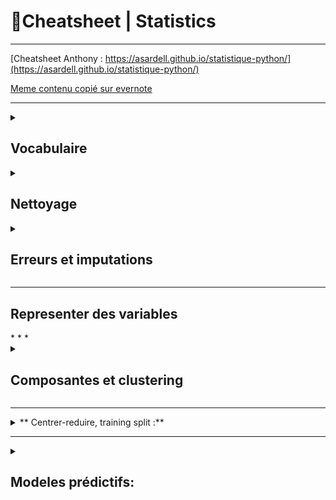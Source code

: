 # 📌Cheatsheet | Statistics

---
[Cheatsheet Anthony : https://asardell.github.io/statistique-python/](https://asardell.github.io/statistique-python/)

[Meme contenu copié sur evernote](evernote:///view/6367254/s57/f1dae14f-b0c0-4024-a6f5-7b2535f53308/67117fc9-036c-4028-b61e-04a2b3349d73/)

---

<details>
<summary> <h2>Vocabulaire </h2></summary>

*   Stat descriptives (qui mesure) vs probabilités = statistiques inférentielles (qui prédit) : _descriptive sur le passé, inférentielle sur le futur)_ 
    

*   En stat inférentiel, on utilise des tests satistiques = estimateurs, on crée des modèles statistiques
    

*   lignes = individus = unité d'observation = réalisation
    
*   colonnes = variables = caractères

* population vs échantillon = jeu de données = dataset = observation
    
*   variables quantitatives : 
    * discrètes vs continues
    
*   variables qualitatives => modalités
    *   soit nominale, soit ordinale    

* Noir = nominal (quali), ordinal (#quali), interval, ratio (all quanti)

    
*   ordinale ( e.g. dates, timestamp). [Conversion](www.epochconverter.com)
    
*   boolÃ©enne
    
</details>


<details>

<summary> <h2>Nettoyage </h2></summary>

*   Prévoir Aller retour nettoyage et analyse
    
*   Valeurs manquantes 

```myDF.isnull().sum() #somme par colonne le nb de manquant``` 
    

1.  Trouver la bonne valeur (Ã  la main)
    
2.  Travailler avec un gruyÃ¨re
    
3.  Oublier la variable
    
4.  Oublier les individus (mais les individus restants ne sont pas forcÃ©ment reprÃ©sentatifs)
    
5.  Imputer (= deviner, e.g. imputation par la moyenne, ou imputer intelligemment, eg selon Ã¢ge pour la taille)
    

*   Traiter les outliers (= valeur aberrantes)
    
    trouvÃ©es par Z-score ou Ã©cart interquartile
    

1.  Trouver la bonne valeur (Ã  la main)
    
2.  Supprimer la valeur ou conserver la valeur ... en fonction des Ã©tudes (e.g. moyenne vs mÃ©diane)
    
3.  ... les valeurs atypiques sont intÃ©ressantes, et Ã  mentionner
    

*   Eliminer les doublons... si on peut
    

*   Regrouper en gérant les contradictions
    

*     
    

  

MÃ©thodeÂ :

*   MÃ©thodeÂ :
    

*   AllerÂ retour nettoyage et analyse
    
*   ValeursÂ manquantes :
    

*   TrouverÂ la bonne valeur (Ã  la main)
    
*   TravaillerÂ avec un gruyÃ¨re
    
*   OublierÂ la variable
    
*   OublierÂ les individus (mais les individus restants ne sont pas forcÃ©ment reprÃ©sentatifs)
    
*   ImputerÂ (= deviner, e.g. imputation par la moyenne, ou imputer intelligemment, eg selon Ã¢ge pour la taille)
    

*   TraiterÂ les outliers (= valeur aberrantes)
    
*   trouvÃ©esÂ par Z-score ou Ã©cart interquartile
    

*   TrouverÂ la bonne valeur (Ã  la main)
    
*   SupprimerÂ la valeur ou conserver la valeur ... en fonction des Ã©tudes (e.g. moyenne vs mÃ©diane)
    
*   ...Â les valeurs atypiques sont intÃ©ressantes, et Ã  mentionner
    

*   EliminerÂ les doublons... si on peut
    

*   RegrouperÂ en gÃ©rant les contradictions
    

MÃ©thodeÂ :

*   AllerÂ retour nettoyage et analyse
    
*   ValeursÂ manquantes :
    

*   TrouverÂ la bonne valeur (Ã  la main)
    
*   TravaillerÂ avec un gruyÃ¨re
    
*   OublierÂ la variable
    
*   OublierÂ les individus (mais les individus restants ne sont pas forcÃ©ment reprÃ©sentatifs)
    
*   ImputerÂ (= deviner, e.g. imputation par la moyenne, ou imputer intelligemment, eg selon Ã¢ge pour la taille)
    

*   TraiterÂ les outliers (= valeur aberrantes)
    
*   trouvÃ©esÂ par Z-score ou Ã©cart interquartile
    

*   TrouverÂ la bonne valeur (Ã  la main)
    
*   SupprimerÂ la valeur ou conserver la valeur ... en fonction des Ã©tudes (e.g. moyenne vs mÃ©diane)
    
*   ...Â les valeurs atypiques sont intÃ©ressantes, et Ã  mentionner
    

*   EliminerÂ les doublons... si on peut
    

*   RegrouperÂ en gÃ©rant les contradictions
    
</details>

<details>
<summary> <h2>Erreurs et imputations </h2></summary>

7 types d'erreurs :
1.  Valeurs manquantes
2.  **Erreur lexicale** (e.g. texte quand nombre attendu, ou liste limitative de pays possibles,,)
3.  **Irrégularité** (e.g. cm quand m attendu)
    
4.  formatage incorrect
5. formatage parfois lié à hypothèses de contenu ( e.g. 2 emails pour 1 personne))
6.  **doublon** (+ parfois **contradiction** si les doublons ont des valeurs différentes)
7.  valeur extrème = **atypique** (pas fausse) ou **aberrante** (fausse)
    
Comment résoudre les erreurs 

0. On peut **suprrimer** les individus avec erreur ... si ceux qui restent sont suffisants / non biaisés.

1. Valeur manquante = 
    * **imputation** e.g. imputation par la moyenne (simple) -> méthode de hot-deck, Machine Learning / KNN, régressions
    * ou travailler avec un gruyère (données à trou, selon le traitement statistique)

6.  Doublon 
    * methodes `myDF.duplicated() myDF.duplicate() myDF.unique()`
    * contradiction : à ignorer, ou prendre la moyenne
    * parfois regroupement (information 1 individu répartie sur plusieurs lignes)

7.  Valeur extrème  = 
    * choix des traitements, e.g. la moyenne est sensible aux outliers, pas la médiane 
    * midspread ou Z-score, 
    * boite a moustache (boxplot)

</details>    

* * *
<!--details-->
<summary> <h2> Representer des variables </h2> </summary>

  

  

  

  

  

  

  
</details>
* * *

<details>
<summary> <h2> Composantes et clustering </h2> </summary>

Supervise => j'ai déja des tag d'apprentissage. On parle de **classement**\= classification supervisÃ©e (en EN = "classification").Â 

Non supervisÃ© =Â  **clusteringÂ** 

![](ðŸ“ŒCheatsheet  Statistics_files/Image.png)

  

D

* * *

Distance (erreur = risque = eloignement des donnÃ©es vs prediction modele)

Attention : erreur = risque empirique != performance du modele

*   erreur quadratique (le + utilisÃ©)
    

*   distance euclidienne = sqr(x^2 + y^2)
    

*   Distance manhattan = x + y
    
*   Pour chaines de caracteres = distance de Levenshtein = nbre mini d'operation (substitution, insertion, suppression) pour passer de l'une a l'autre.Â 
    

*   a connaitre = algo de Wagner et Fischer pour le calcul de la distance de Levenshtein.
    

algo paramÃ©triques (eg regression = droite) => on cherche le parametreÂ Î¸ (qui peut etre multidimensionel)

algos non parametriques (+ complexitÃ©) => egg k-means qui est 'memory based' (garde toutes les donnÃ©es en memoire)

  

  

  

fuction loss = perte d'information

vraisemblance d'un jeu d'observations (x1...xN) par rapport Ã  un modÃ¨le en statistiques est la fonction suivante :Â Â L(Î¸)=p(x1...xN|Î¸)Â Â .= proba d'avoir x1...xN sachant \\Theta

Â Î¸^Â avec un accent circonflexeÂ lorsqu'on parle d'unÂ estimateur (eet non de la valeur reelle, intrinseque)

  

* * *

1.  MÃ©thode factorielle = la + connue ACP
    
2.  Clulstering = Classification non supervisÃ©e = la + connue k-means (K-moyennes)
    

  

Factorielle :Â 

ACPÂ  ( = EN PCA) = Principal component analysis

*   Â  Â  recehche d'un (hyperplan) avec moment d'inertie max (Ã©talement des points) = axe orthogonal Ã  l'hyperplan = donne indication sur la variabilitÃ© =
    

*   espace Rp de dimension p variables, contient Ni le nuage des individus
    

*   Rechreche des corrÃ©lations entre variablesÂ 
    

*   espace Rn de dimension n individus, contient Np le nuage des variables
    

De prÃ©fÃ©rence ACP normÃ©e (centrÃ©e rÃ©duite)

3 graphiques :Â 

1.  1\. Pour l'objectif 1, ce sera la projection du nuage des individus NI sur les 2 premiers axes dâ€™inertie, câ€™est-Ã -dire sur le premier plan factoriel.
    
2.  Le second sâ€™appelle le cercle des corrÃ©lations.
    
3.  2\. Pour l'objectif 2, ce sera la projection du nuage des variables NK sur le premier plan factoriel.
    

  

combien de composantes = min (p nbr de varialbes et n-1 nombre individus)

\=> eboulis des valeurs propres (classÃ©es en valeur dÃ©croissante)

\=> frequent de n'analyser que le 1er plan (2 composantes). Critere du coude - reperer le # oÃ¹ le % inertie diminue + lentement. Criter de Kaiser (~contribution moyenen 100% / p)

  

k-meansÂ 

k est un **hyperparamÃ¨tre** (c'est Ã  nous de l'optimiser, ce n'est pas l'algo qui va le proposer).Â 

  

  

Trainig set vs testing set = 80% / 20% des donnÃ©es fournies

  

  

* * *

Conversion de timestamp unix =Â Â [www.epochconverter.com](http://www.epochconverter.com/)Â !

  

Erreur lexicale => Technique du dictionnaire.

Date => Format normalisÃ© ISO8601Â 1977-04-22T06:00:00Z.

  

  

</details> 

* * *

<details>  
<summary>
** Centrer-reduire, training split :** </summary>

```import pandas as pd
import numpy as np

from sklearn.preprocessing import StandardScaler
```
DÃ©finissons nos donnÃ©es :

  

\# Notre matrice de base :

X = \[\[12,Â  Â  30,Â  Â  80,Â  -100\],Â  Â  \[-1000, 12,Â  Â  -23,Â  10\],Â  Â  \[14,Â  Â  1000,Â  0,Â  Â  0\]\]

  

\# Version numpy :

X = np.asarray(X)

\# Version pandas :

X = pd.DataFrame(X)

Avec Â pandasÂ  , on peut calculer la moyenne et l'Ã©cart-type de chaque dimensionÂ :

  

\# On applique la methode .describe() pour avoir la moyenne et la .std(), et la mÃ©thode .round(2) pour arrondir Ã  2 dÃ©cimales aprÃ¨s la virgule :

X.describe()

On peut ensuite Â«Â scalerÂ Â» nos donnÃ©es :

  

\# On instancie notre scaler :

scaler = StandardScaler()

\# On le fit :

scaler.fit(X)

\# On l'entraine :

X\_scaled = scaler.transform(X)

\# On peut faire les 2 opÃ©rations en une ligne :

X\_scaled = scaler.fit\_transform(X)

\# On le transforme en DataFrame :

X\_scaled = pd.DataFrame(X\_scaled)

\# On peut appliquer la mÃ©thode .describe() et .round()

X\_scaled.describe().round(2)

* Training split*

(https://scikit-learn.org/stable/modules/generated/sklearn.model_selection.train_test_split.html)
`X_train, X_test, y_train, y_test = train_test_split(
...     X, y, test_size=0.33, random_state=42)`
Le 42 est un seed du random pour que ce soit toujours le même 

</details>

***

<details>  


<summary>
<h2>Modeles prédictifs:</h2> </summary>

<details>  
<summary>
<h3> M.1 Modeles predictifs linéaires = approximations supervisées </h3>
</summary>

- Si linéarité+normalité+indépendance (i.i.d.) => regression
    - recherche $β$ qui maximise la vraissemblance=  la probabilité de la distribution constatée ( $p(D|β)$ ) = minimise la somme des carrés des erreurs (MSE = RMSE)
        -  `LinearRegression` dans le module `linear_model`.
    
    <details> <summary>code</summary> 
            ```(python)
             ajouter ici code pandas
            ``` 
    </details>

        - $β=(X^⊤X)^{−1}X^⊤y$ 
        - ... et si $X^TX$ non inversible (notamment si colonnes corrélées), utiliser pseudo-inversible. Mais le modèle (la signification des $β_i$) est alors moins interprétable...
    - si correlation, ou trop peu d'observation, la matrice des $X^TX$ n'est pas inversible => Sur-apprentissage car modele trop complexe
        - => Alors on minimise une fonction objectif = erreur + complexité 
        = minimum en $β$ du carré des erreurs + λ.régularisateur(β) = $min_{β ∈ \mathbb{R}^{p+1}} (y−Xβ)^⊤(y−Xβ) + λ Regularisateur(β)$
        - où $λ$ = hyperparamètre du poids de la regularisation (cf validation croisée)
        - **régularisation de Tykhonov = ridge regression** pour diminuer le poids des coefs
            - regulateurs=carré de la norme de $β$ = norme $l2$
            - dans `scikit-learn : linear_model.Ridge` et `linear_model.RidgeCV` pour déterminer la valeur optimale du $λ$ par validation croisée.
            - => toujours solution unique explicite $β=(λI+X^⊤X)^{−1}X^⊤y$
            - mais il faut **toujours standardiser** les variables $X$ pour $σ=1$ avec `sklearn.preprocessing.StandardScaler`
            - chemin de régression : comment évoluent les $β_j$ avec $λ$, avec homogénéisation des coeff pour les variables corrélées entre elles
[image](cheminregression.png)
        - **LASSO = modele parcimonieux (_sparse_)** pour réduire nombre de coeff $β$ = en avoir bcp nuls = 0
            - on utilise regularisateur norme1 de $β$
            - LASSO = _Least Absolute Shrinkage and Selection Operator_
            - si plusieurs variables corrélées, le Lasso va en choisir une seule au hazard => modele instable, solution non unique
            - Lasso est un **algo de réduction de dimension non supervisé** 
        - **selection groupée = elastic net** 
            - consiste à combiner normes 1 et 2 sur $β$, avec cette fois 2 hyperparamètres $λ$ et $α$
            - $min_{β ∈ \mathbb{R}^{p+1}} (y−Xβ)^⊤(y−Xβ) + λ ((1-α)||β||_1 + α)||β||_2)$
            - => solution moins parcimonieuse, mais plus stable que LASSO
</details>
<details>
<summary> <h3> M.2 Modèles prédictifs linéaires pour classification </h3> </summary>

- regression logistique = pour classification binaire
    - classification binaire =  $y$ vaut 0 ou 1.
    - on on ne prédit plus les valeurs, mais la probabilité $p(y = 1|x)$ composée avec la fonction logistique $u\mapsto {1\over{1+e^{-u}}} $
    - Pas de solution exacte, calcul numérique par gradient
    - Pour éviter le sur-apprentissage, régularisation  ℓ2 (par défaut dans `scikit-learn`, 
    - Pour un modèle parcimonieux, régularisation ℓ1 (dans `scikit-learn`, option`'penalty'=l1`
- SVM binaire = support vector machine = separatrice a vaste marge
    - recherche d'un hyperplan séparateur maximisant la marge
    - risque d'erreur (observations impossibles à séparer par hyperplan, typiquement outliers). On utilise Hinge loss = perte charniere
    - 
- SVM multiclasse : regression multiple classes
    - one-versus-rest OVR = One-versus-all = OVA
        - on construit k SVM, en cherchant à optimiser
    - one-versus-one OVO
- evaluer la qualité d'une prédiction
        - [`sklearn.metrics.mean_squared_error`](https://scikit-learn.org/stable/modules/generated/sklearn.metrics.mean_squared_error.html') pour calculer MSE ou RMSE entre la prédiction et la réalité. (R= root square)\
</details>

<details>
<summary> <h3> M.3 Modèles prédictifs non linéaires </h3> </summary>
- "Kernel trick" : transformer les x d'input des 
![image](https://user-images.githubusercontent.com/7408762/197527731-29e2ad2b-2a1e-48a7-b92c-26df55445280.png)

- Neural networks : fonction d'activation sur entrées. "Perceptron"
    - Le Perceptron = "neurone" : 
        - Combi linéaire des entrées x activation
        - poids appris par descende de gradient
    - Empiler les perceptrons : 
        - poids sur chaque perceptron
        - à entrainer avec EN back-propagation (FR rétro-propagation) : $derreur/dw_hji= d/d * d/d * d/d$

    - Pour approximation
        - technique de descente du gradient
        - entropie croisée 
    - Pour classification
        - possible d'utiliser activation à seuil
        - mieux : utiliser sigmoide (typiquement : activation logistique) pour probabilité d'appartenance à une classe 
    - Limitation : les réseaux de neurones ne sont pas la solution à tous les problèmes car...
        
</details>


<details>
<summary> <h3> M.4 Modèles ensemblistes </h3> </summary>

- Gist = combine several models together
    - "Bootstrap" first idea = sampling with remise échantillonage avec remise
    - Méthodes parallèles: train several models simultaneously, recombine them at the end
    - utilisant des "apprenants faibles" : des méthodes simples et peu efficaces, qui en se combinant donnent de meilleurs résultat que les méthodes complexes
    - Méthodes séquentielles : **boosting**

<details>
<summary>
- **Bagging** = Bootstrap aggregation </summary>
    - Moyenne pour prédiction, vote majoritaire pour classification
    - 
```(python)
from sklearn.datasets import make_moons
X, y = make_moons(n_samples=100, noise=0.25)
from sklearn.model_selection import train_test_split
X_train, X_test, y_train, y_test = train_test_split(X, y, stratify=y)

from sklearn.ensemble import BaggingClassifier 

bagging = BaggingClassifier(n_estimators=5)
bagging.fit(X_train, y_train)
from mglearn.plot_interactive_tree import plot_tree_partition
from mglearn.plot_2d_separator import plot_2d_separator
from mglearn.tools import discrete_scatter

fig, axes = plt.subplots(2, 3, figsize=(20, 10))
for i, (ax, tree) in enumerate(zip(axes.ravel(), bagging.estimators_)):
    ax.set_title("Tree {}".format(i))
    plot_tree_partition(X_train, y_train, tree, ax=ax)
plot_2d_separator(bagging, X_train, fill=True, ax=axes[-1, -1],
                                    alpha=.4)
axes[-1, -1].set_title("Bagging")
discrete_scatter(X_train[:, 0], X_train[:, 1], y_train)
```

</details>

<details>
<summary>
- **Random Forest** = arbres de décisions binaires combinés  la majorité de vote
</summary>
    - Pb: les arbres de décision ont tendance à overfitter. 
    - Pour faire grandir chaque noeud, on n'utilise qu'un sous-ensemble de features (et pas toutes comme le bagging).
        - sous ensemble choisi de manière aléatoire : arbres aléatoires
    - Avantage  : complexité peu élevés, on a estimation de l'importance des features. Pas d'overfitting, peu de mémoire utilisée. 
 ```(python)   
import pandas as pd

train = pd.read_csv("train.csv")
test  = pd.read_csv("test.csv")
print(train.shape)
train.isna().sum()
train = train.loc[train.Activity.notna()]
train = train.fillna(train.median(), inplace=True)

X_train = train[train.columns[:-2]]
y_train = train['Activity']

X_test = test[test.columns[:-2]]
y_test = test['Activity']

from sklearn.ensemble import RandomForestClassifier

rfc = RandomForestClassifier(n_estimators=500, oob_score=True)
model = rfc.fit(X_train, y_train)
from sklearn.metrics import accuracy_score

pred = rfc.predict(X_test)
print("accuracy {:.2f}".format(accuracy_score(y_test, pred)))
from sklearn.feature_selection import SelectFromModel
select = SelectFromModel(rfc, prefit=True, threshold=0.003)
X_train2 = select.transform(X_train)
print(X_train2.shape)
import timeit

rfc2 = RandomForestClassifier(n_estimators=500, oob_score=True)

start_time = timeit.default_timer()

rfc2 = rfc2.fit(X_train2, y_train)

X_test2 = select.transform(X_test)

pred = rfc2.predict(X_test2)
elapsed = timeit.default_timer() - start_time
accuracy = accuracy_score(y_test, pred)

print("accuracy {:.2f} time {:.2f}s".format(accuracy, elapsed))

```

</details>

<details>
<summary> Boosting & Gradient Boosting </summary>

- Le Boosting, dont adaboost
    - on pondere chacun des points à chaque generation

- Gradient de Boosting : 
    - 
    
</details>
</details>

chgt 11oct22 2021

* * * 
